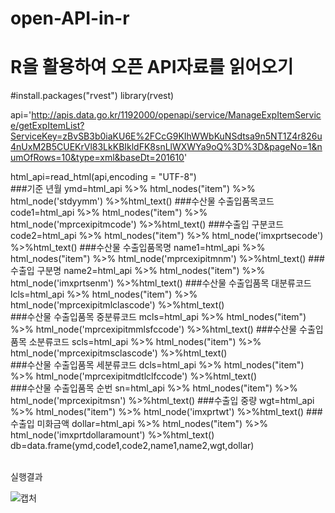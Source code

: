 # open-API-in-r

<h1>R을 활용하여 오픈 API자료를 읽어오기</h1>

<body>
#install.packages("rvest")
library(rvest)

api='http://apis.data.go.kr/1192000/openapi/service/ManageExpItemService/getExpItemList?ServiceKey=zBvSB3b0iaKU6E%2FCcG9KIhWWbKuNSdtsa9n5NT1Z4r826u4nUxM2B5CUEKrVl83LkKBIkldFK8snLlWXWYa9oQ%3D%3D&pageNo=1&numOfRows=10&type=xml&baseDt=201610'


html_api=read_html(api,encoding = "UTF-8")<br>
###기준 년월
ymd=html_api %>% html_nodes("item") %>% html_node('stdyymm') %>%html_text()
###수산물 수출입품목코드
code1=html_api %>% html_nodes("item") %>% html_node('mprcexipitmcode') %>%html_text()
###수출입 구분코드
code2=html_api %>% html_nodes("item") %>% html_node('imxprtsecode') %>%html_text()
###수산물 수출입품목명
name1=html_api %>% html_nodes("item") %>% html_node('mprcexipitmnm') %>%html_text()
###수출입 구분명
name2=html_api %>% html_nodes("item") %>% html_node('imxprtsenm') %>%html_text()
###수산물 수출입품목 대분류코드
lcls=html_api %>% html_nodes("item") %>% html_node('mprcexipitmlclascode') %>%html_text()   
###수산물 수출입품목 중분류코드
mcls=html_api %>% html_nodes("item") %>% html_node('mprcexipitmmlsfccode') %>%html_text()
###수산물 수출입품목 소분류코드
scls=html_api %>% html_nodes("item") %>% html_node('mprcexipitmsclascode') %>%html_text()   
###수산물 수출입품목 세분류코드
dcls=html_api %>% html_nodes("item") %>% html_node('mprcexipitmdtlclfccode') %>%html_text()   
###수산물 수출입품목 순번
sn=html_api %>% html_nodes("item") %>% html_node('mprcexipitmsn') %>%html_text()
###수출입 중량
wgt=html_api %>% html_nodes("item") %>% html_node('imxprtwt') %>%html_text()
###수출입 미화금액
dollar=html_api %>% html_nodes("item") %>% html_node('imxprtdollaramount') %>%html_text()
db=data.frame(ymd,code1,code2,name1,name2,wgt,dollar)
</body>
<br>
실행결과

![캡처](https://user-images.githubusercontent.com/49007889/55308971-3c4d3b00-5497-11e9-97b4-543533dc09d8.PNG)
